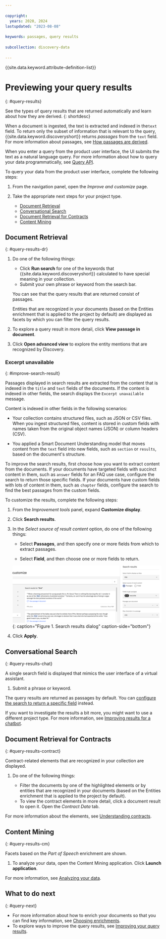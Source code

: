 ```yaml
---

copyright:
  years: 2020, 2024
lastupdated: "2023-08-08"

keywords: passages, query results

subcollection: discovery-data

---
```


{{site.data.keyword.attribute-definition-list}}

# Previewing your query results
{: #query-results}

See the types of query results that are returned automatically and learn about how they are derived.
{: shortdesc}

When a document is ingested, the text is extracted and indexed in the`text` field. To return only the subset of information that is relevant to the query, {{site.data.keyword.discoveryshort}} returns *passages* from the `text` field. For more information about passages, see [How passages are derived](/docs/discovery-data?topic=discovery-data-index-overview#query-results-passages).

When you enter a query from the product user interface, the UI submits the text as a natural language query. For more information about how to query your data programmatically, see [Query API](/docs/discovery-data?topic=discovery-data-query-concepts).

To query your data from the product user interface, complete the following steps:

1.  From the navigation panel, open the *Improve and customize* page.
1.  Take the appropriate next steps for your project type.

    -  [Document Retrieval](#query-results-dr)
    -  [Conversational Search](#query-results-chat)
    -  [Document Retrieval for Contracts](#query-results-contract)
    -  [Content Mining](#query-results-cm)

## Document Retrieval
{: #query-results-dr}

1.  Do one of the following things:

    -   Click **Run search** for one of the keywords that {{site.data.keyword.discoveryshort}} calculated to have special meaning in your collection.
    -   Submit your own phrase or keyword from the search bar.

    You can see that the query results that are returned consist of passages. 
        
    Entities that are recognized in your documents (based on the Entities enrichment that is applied to the project by default) are displayed as facets by which you can filter the query results.

1.  To explore a query result in more detail, click **View passage in document**.
1.  Click **Open advanced view** to explore the entity mentions that are recognized by Discovery.

### Excerpt unavailable
{: #improve-search-result}

Passages displayed in search results are extracted from the content that is indexed in the `title` and `text` fields of the documents. If the content is indexed in other fields, the search displays the `Excerpt unavailable` message.

Content is indexed in other fields in the following scenarios:

-   Your collection contains structured files, such as JSON or CSV files. When you ingest structured files, content is stored in custom fields with names taken from the original object names (JSON) or column headers (CSV).

-   You applied a Smart Document Understanding model that moves content from the `text` field into new fields, such as `section` or `results`, based on the document's structure.

To improve the search results, first choose how you want to extract content from the documents. If your documents have targeted fields with succinct content in them, such as `answer` fields for an FAQ use case, configure the search to return those specific fields. If your documents have custom fields with lots of content in them, such as `chapter` fields, configure the search to find the best passages from the custom fields.

To customize the results, complete the following steps:

1.  From the *Improvement tools* panel, expand **Customize display**.

1.  Click **Search results**.

1.  In the *Select source of result content* option, do one of the following things:

    -   Select **Passages**, and then specify one or more fields from which to extract passages.

    -   Select **Field**, and then choose one or more fields to return.

    ![Shows the Search results dialog](images/search-result-by-field-revised.png){: caption="Figure 1. Search results dialog" caption-side="bottom"}

1.  Click **Apply**.

## Conversational Search
{: #query-results-chat}

A single search field is displayed that mimics the user interface of a virtual assistant.

1.  Submit a phrase or keyword.

The query results are returned as passages by default. You can [configure the search to return a specific field](#improve-search-result) instead.

If you want to investigate the results a bit more, you might want to use a different project type. For more information, see [Improving results for a chatbot](/docs/discovery-data?topic=discovery-data-chat-choose-project).

## Document Retrieval for Contracts
{: #query-results-contract}

Contract-related elements that are recognized in your collection are displayed.

1.  Do one of the following things:

    -   Filter the documents by one of the highlighted elements or by entities that are recognized in your documents (based on the Entities enrichment that is applied to the project by default).
    -   To view the contract elements in more detail, click a document result to open it. Open the *Contract Data* tab.

For more information about the elements, see [Understanding contracts](/docs/discovery-data?topic=discovery-data-contracts-schema).

## Content Mining
{: #query-results-cm}

Facets based on the *Part of Speech* enrichment are shown. 

1.  To analyze your data, open the Content Mining application. Click **Launch application**.

For more information, see [Analyzing your data](/docs/discovery-data?topic=discovery-data-contentminerapp).

## What to do next
{: #query-next}

-  For more information about how to enrich your documents so that you can find key information, see [Choosing enrichments](/docs/discovery-data?topic=discovery-data-domain).
-  To explore ways to improve the query results, see [Improving your query results](/docs/discovery-data?topic=discovery-data-improvements).
